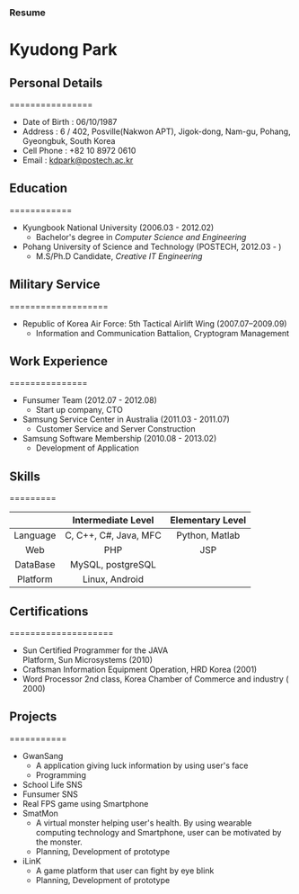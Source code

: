 ### Resume
# Kyudong Park

## Personal Details
================

- Date of Birth : 06/10/1987
- Address : 6 / 402, Posville(Nakwon APT), Jigok-dong, Nam-gu, Pohang, Gyeongbuk, South Korea
- Cell Phone : +82 10 8972 0610
- Email : kdpark@postech.ac.kr

## Education
============

- Kyungbook National University (2006.03 - 2012.02)
  * Bachelor's degree in *Computer Science and Engineering*
- Pohang University of Science and Technology (POSTECH, 2012.03 - )
  * M.S/Ph.D Candidate, *Creative IT Engineering* 

## Military Service
===================
- Republic of Korea Air Force: 5th Tactical Airlift Wing (2007.07–2009.09)
  * Information and Communication Battalion, Cryptogram Management

## Work Experience
===============

- Funsumer Team (2012.07 - 2012.08)
  * Start up company, CTO
- Samsung Service Center in Australia (2011.03 - 2011.07)
  * Customer Service and Server Construction
- Samsung Software Membership (2010.08 - 2013.02)
  * Development of Application

## Skills
=========

|               | Intermediate Level           |   Elementary Level  |
| :-------------: |:-------------:| :-----:|
| Language      | C, C++, C#, Java, MFC | Python, Matlab   |
| Web           | PHP | JSP   |
| DataBase      | MySQL, postgreSQL      |    |
| Platform      | Linux, Android      |     |

## Certifications
====================

- Sun Certified Programmer for the JAVA Platform, Sun Microsystems (2010)
- Craftsman Information Equipment Operation, HRD Korea (2001)
- Word Processor 2nd class, Korea Chamber of Commerce and industry (2000)

## Projects
===========

- GwanSang
  * A application giving luck information by using user's face
  * Programming
- School Life SNS
- Funsumer SNS
- Real FPS game using Smartphone
- SmatMon
  * A virtual monster helping user's health. By using wearable computing technology and Smartphone, user can be motivated by the monster.
  * Planning, Development of prototype
- iLinK
  * A game platform that user can fight by eye blink
  * Planning, Development of prototype
